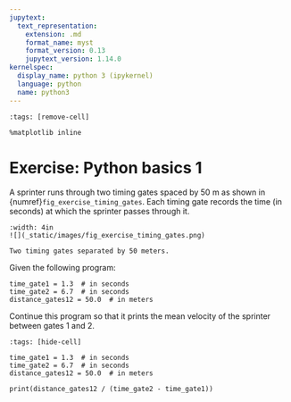 ```yaml
---
jupytext:
  text_representation:
    extension: .md
    format_name: myst
    format_version: 0.13
    jupytext_version: 1.14.0
kernelspec:
  display_name: python 3 (ipykernel)
  language: python
  name: python3
---
```


```{code-cell} ipython3
:tags: [remove-cell]

%matplotlib inline
```

# Exercise: Python basics 1

A sprinter runs through two timing gates spaced by 50 m as shown in {numref}`fig_exercise_timing_gates`. Each timing gate records the time (in seconds) at which the sprinter passes through it.

```{figure-md} fig_exercise_timing_gates
:width: 4in
![](_static/images/fig_exercise_timing_gates.png)

Two timing gates separated by 50 meters.
```

Given the following program:

```
time_gate1 = 1.3  # in seconds
time_gate2 = 6.7  # in seconds
distance_gates12 = 50.0  # in meters
```

Continue this program so that it prints the mean velocity of the sprinter between gates 1 and 2.

```{code-cell} ipython3
:tags: [hide-cell]

time_gate1 = 1.3  # in seconds
time_gate2 = 6.7  # in seconds
distance_gates12 = 50.0  # in meters

print(distance_gates12 / (time_gate2 - time_gate1))
```
